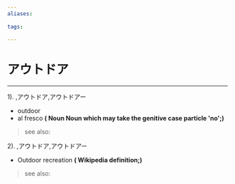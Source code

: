 ```yaml
---
aliases:
    
tags:
    
---
```


# アウトドア
---
1).
,アウトドア,アウトドアー

- outdoor
- al fresco
**( Noun Noun which may take the genitive case particle 'no';)**
> see also: 
            
2).
,アウトドア,アウトドアー

- Outdoor recreation
**( Wikipedia definition;)**
> see also: 
            